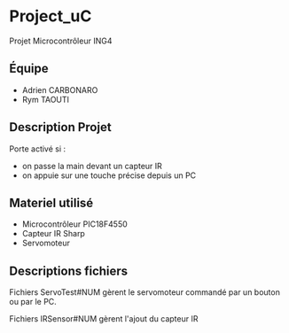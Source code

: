 # Project_uC
Projet Microcontrôleur ING4

## Équipe
- Adrien CARBONARO
- Rym TAOUTI

## Description Projet
Porte activé si :
- on passe la main devant un capteur IR
- on appuie sur une touche précise depuis un PC

## Materiel utilisé
- Microcontrôleur PIC18F4550
- Capteur IR Sharp
- Servomoteur

## Descriptions fichiers
Fichiers ServoTest#NUM gèrent le servomoteur commandé par un bouton ou par le PC.

Fichiers IRSensor#NUM gèrent l'ajout du capteur IR
